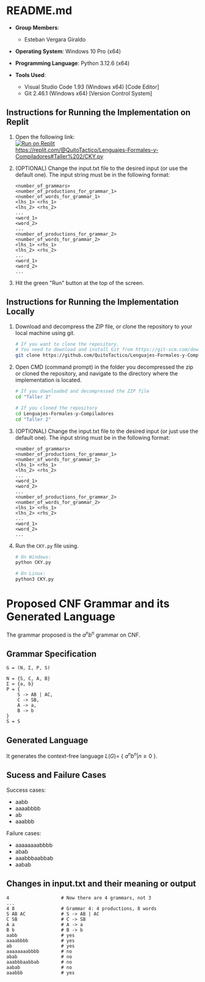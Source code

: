 # README.md

- **Group Members**: 
  - Esteban Vergara Giraldo

- **Operating System**: Windows 10 Pro (x64)
- **Programming Language**: Python 3.12.6 (x64)
- **Tools Used**: 
  - Visual Studio Code 1.93 (Windows x64) [Code Editor]
  - Git 2.46.1 (Windows x64) [Version Control System]

## Instructions for Running the Implementation on Replit

1. Open the following link:   
[![Run on Replit](https://replit.com/badge)](https://replit.com/@QuitoTactico/Lenguajes-Formales-y-Compiladores#Taller%202/CKY.py)  
https://replit.com/@QuitoTactico/Lenguajes-Formales-y-Compiladores#Taller%202/CKY.py

2. (OPTIONAL) Change the input.txt file to the desired input (or use the default one). The input string must be in the following format:

    ```
    <number_of_grammars>
    <number_of_productions_for_grammar_1> <number_of_words_for_grammar_1>
    <lhs_1> <rhs_1>
    <lhs_2> <rhs_2>
    ...
    <word_1>
    <word_2>
    ...
    <number_of_productions_for_grammar_2> <number_of_words_for_grammar_2>
    <lhs_1> <rhs_1>
    <lhs_2> <rhs_2>
    ...
    <word_1>
    <word_2>
    ...
    ```

3. Hit the green "Run" button at the top of the screen.

## Instructions for Running the Implementation Locally

1. Download and decompress the ZIP file, or clone the repository to your local machine using git.

    ```bash
    # If you want to clone the repository.
    # You need to download and install Git from https://git-scm.com/downloads
    git clone https://github.com/QuitoTactico/Lenguajes-Formales-y-Compiladores
    ```

2. Open CMD (command prompt) in the folder you decompressed the zip or cloned the repository, and navigate to the directory where the implementation is located.

    ```bash
    # If you downloaded and decompressed the ZIP file
    cd "Taller 2"
    ```

    ```bash
    # If you cloned the repository
    cd Lenguajes-Formales-y-Compiladores
    cd "Taller 2"
    ```

4. (OPTIONAL) Change the input.txt file to the desired input (or just use the default one). The input string must be in the following format:

    ```
    <number_of_grammars>
    <number_of_productions_for_grammar_1> <number_of_words_for_grammar_1>
    <lhs_1> <rhs_1>
    <lhs_2> <rhs_2>
    ...
    <word_1>
    <word_2>
    ...
    <number_of_productions_for_grammar_2> <number_of_words_for_grammar_2>
    <lhs_1> <rhs_1>
    <lhs_2> <rhs_2>
    ...
    <word_1>
    <word_2>
    ...
    ```

5. Run the `CKY.py` file using.
    
    ```bash
    # On Windows:
    python CKY.py
    ```

    ```bash
    # On Linux:
    python3 CKY.py
    ```

# Proposed CNF Grammar and its Generated Language

The grammar proposed is the $a^n b^n$ grammar on CNF.

## Grammar Specification
```
G = (N, Σ, P, S)

N = {S, C, A, B}  
Σ = {a, b}  
P = {  
    S -> AB | AC,  
    C -> SB,  
    A -> a,  
    B -> b  
}  
S = S  
```
## Generated Language

It generates the context-free language $L(G) =$ { $a^n b^n | n \geq 0$ }.

## Sucess and Failure Cases

Success cases:
- aabb
- aaaabbbb
- ab
- aaabbb

Failure cases:
- aaaaaaaabbbb
- abab
- aaabbbaabbab
- aabab


## Changes in input.txt and their meaning or output

```
4                   # Now there are 4 grammars, not 3
...
4 8                 # Grammar 4: 4 productions, 8 words
S AB AC             # S -> AB | AC
C SB                # C -> SB
A a                 # A -> a
B b                 # B -> b
aabb                # yes
aaaabbbb            # yes
ab                  # yes
aaaaaaaabbbb        # no
abab                # no
aaabbbaabbab        # no
aabab               # no
aaabbb              # yes
```